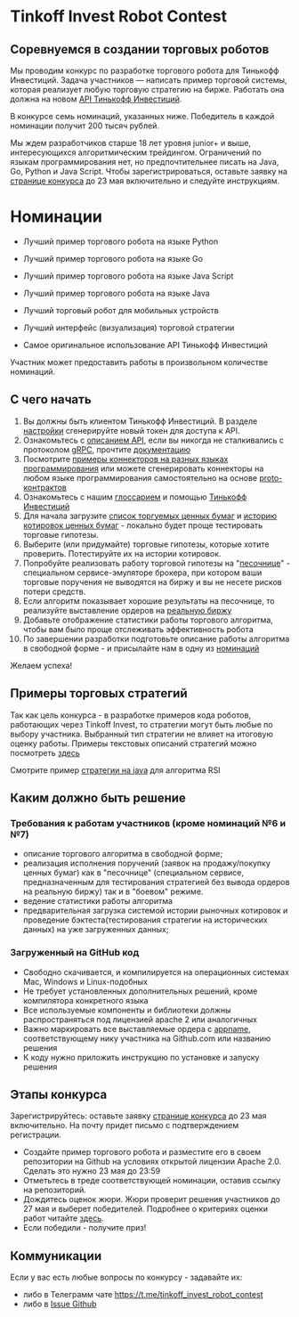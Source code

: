 # Tinkoff Invest Robot Contest
## Соревнуемся в создании торговых роботов

Мы проводим конкурс по разработке торгового робота для Тинькофф Инвестиций. Задача участников — написать пример торговой системы, которая реализует любую торговую стратегию на бирже. Работать она должна на новом [API Тинькофф Инвестиций](https://github.com/Tinkoff/investAPI). 

В конкурсе семь номинаций, указанных ниже. Победитель в каждой номинации получит 200 тысяч рублей. 

Мы ждем разработчиков старше 18 лет уровня junior+ и выше, интересующихся алгоритмическим трейдингом. Ограничений по языкам программирования нет, но предпочтительнее писать на Java, Go, Python и Java Script. Чтобы зарегистрироваться, оставьте заявку на [странице конкурса](https://meetup.tinkoff.ru/event/tinkoff-invest-robot-contest/) до 23 мая включительно и следуйте инструкциям. 

# Номинации 

- Лучший пример торгового робота на языке Python 

- Лучший пример торгового робота на языке Go 

- Лучший пример торгового робота на языке Java Script 

- Лучший пример торгового робота на языке Java

- Лучший торговый робот для мобильных устройств 

- Лучший интерфейс (визуализация) торговой стратегии

- Самое оригинальное использование API Тинькофф Инвестиций

Участник может предоставить работы в произвольном количестве номинаций. 

## С чего начать 

1. Вы должны быть клиентом Тинькофф Инвестиций. В разделе [настройки](https://www.tinkoff.ru/invest/settings/) сгенерируйте новый токен для доступа к API.
2. Ознакомьтесь с [описанием API](https://tinkoff.github.io/investAPI/), если вы никогда не сталкивались с протоколом [gRPC](https://grpc.io/docs/), прочтите [документацию](https://tinkoff.github.io/investAPI/grpc/)
3. Посмотрите [примеры коннекторов на разных языках программирования](https://github.com/Tinkoff/investAPI/) или можете сгенерировать коннекторы на любом языке программирования самостоятельно на основе [proto-контрактов](https://github.com/Tinkoff/investAPI/tree/main/src/docs/contracts)
4. Ознакомьтесь с нашим [глоссарием](https://tinkoff.github.io/investAPI/glossary/) и помощью [Тинькофф Инвестиций](https://help.tinkoff.ru/investments/?)
5. Для начала загрузите [список торгуемых ценных бумаг](https://tinkoff.github.io/investAPI/head-instruments/) и [историю котировок ценных бумаг](https://tinkoff.github.io/investAPI/head-marketdata/) - локально будет проще тестировать торговые гипотезы.
6. Выберите (или придумайте) торговые гипотезы, которые хотите проверить. Потестируйте их на истории котировок.
7. Попробуйте реализовать работу торговой гипотезы на "[песочнице](https://tinkoff.github.io/investAPI/head-sandbox/)" - специальном сервисе-эмуляторе брокера, при котором ваши торговые поручения не выводятся на биржу и вы не несете рисков потери средств.
8. Если алгоритм показывает хорошие результаты на песочнице, то реализуйте выставление ордеров на [реальную биржу](https://tinkoff.github.io/investAPI/head-orders/) 
9. Добавьте отображение статистики работы торгового алгоритма, чтобы вам было проще отслеживать эффективность робота
10. По завершении разработки подготовьте описание работы алгоритма в свободной форме - и присылайте нам в одну из [номинаций](https://github.com/Tinkoff/invest-robot-contest/issues?q=is%3Aissue+is%3Aopen+label%3A%D0%9D%D0%BE%D0%BC%D0%B8%D0%BD%D0%B0%D1%86%D0%B8%D1%8F) 

Желаем успеха!  

## Примеры торговых стратегий
Так как цель конкурса - в разработке примеров кода роботов, работающих через Tinkoff Invest, то стратегии могут быть любые по выбору участника. 
Выбранный тип стратегии не влияет на итоговую оценку работы. 
Примеры текстовых описаний стратегий можно посмотреть [здесь](https://github.com/Tinkoff/invest-robot-contest/blob/main/examples.md)

Смотрите пример [стратегии на java](https://github.com/hondasmx/rsi_strategy) для алгоритма RSI

## Каким должно быть решение

### Требования к работам участников (кроме номинаций №6 и №7)
* описание торгового алгоритма в свободной форме; 
* реализация исполнения поручений (заявок на продажу/покупку ценных бумаг) как в "песочнице" (специальном сервисе, предназначенным для тестирования стратегией без вывода ордеров на реальную биржу) так и в "боевом" режиме.
* ведение статистики работы алгоритма
* предварительная загрузка системой истории рыночных котировок и проведение бэктеста(тестирования стратегии на исторических данных) на уже загруженных данных;

### Загруженный на GitHub код

* Свободно скачивается, и компилируется на операционных системах Mac, Windows и Linux-подобных
* Не требует установленных дополнительных решений, кроме компилятора конкретного языка
* Все используемые компоненты и библиотеки должны распространяться под лицензией apache 2 или аналогичных
* Важно маркировать все выставляемые ордера с [appname](https://tinkoff.github.io/investAPI/grpc/#appname), соответствующему нику участника на Github.com или названию решения
* К коду нужно приложить инструкцию по установке и запуску решения

## Этапы конкурса 

Зарегистрируйтесь: оставьте заявку [странице конкурса](https://meetup.tinkoff.ru/event/tinkoff-invest-robot-contest/) до 23 мая включительно. На почту придет письмо с подтверждением регистрации.

- Создайте пример торгового робота и разместите его в своем репозитории на Github на условиях открытой лицензии Apache 2.0. Сделать это нужно 23 мая до 23:59
- Отметьтесь в треде соответствующей номинации, оставив ссылку на репозиторий.
- Дождитесь оценок жюри. Жюри проверит решения участников до 27 мая и выберет победителей. Подробнее о критериях оценки работ читайте [здесь](https://github.com/Tinkoff/invest-robot-contest/blob/main/score.md). 
- Если победили - получите приз! 

## Коммуникации

Если у вас есть любые вопросы по конкурсу - задавайте их:
* либо в Телеграмм чате https://t.me/tinkoff_invest_robot_contest
* либо в [Issue Github](https://github.com/Tinkoff/invest-robot-contest/issues) 






